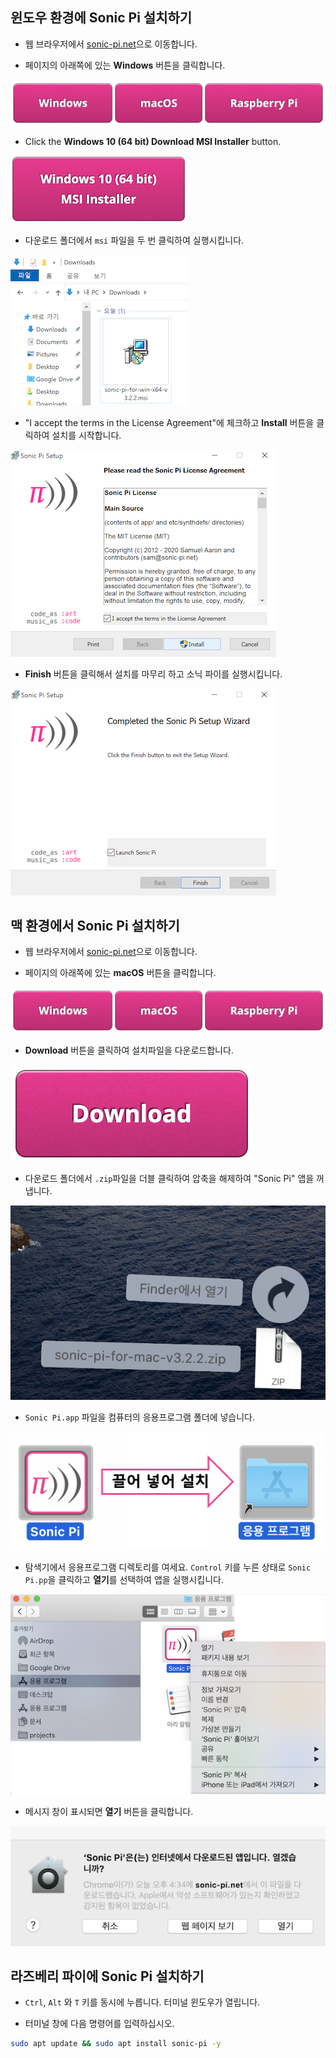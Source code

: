 ## 윈도우 환경에 Sonic Pi 설치하기

- 웹 브라우저에서 [sonic-pi.net](https://sonic-pi.net/)으로 이동합니다.

- 페이지의 아래쪽에 있는 **Windows** 버튼을 클릭합니다.

![다운로드](images/download-buttons.png)

- Click the **Windows 10 (64 bit) Download MSI Installer** button.

![msi](images/msi-installer.png)

- 다운로드 폴더에서  `msi` 파일을 두 번 클릭하여 실행시킵니다.

![윈도우즈1](images/windows1.png)

- "I accept the terms in the License Agreement"에 체크하고 **Install** 버튼을 클릭하여 설치를 시작합니다.

![윈도우즈2](images/windows2.png)

- **Finish** 버튼을 클릭해서 설치를 마무리 하고 소닉 파이를 실행시킵니다.

![윈도우즈3](images/windows3.png)


## 맥 환경에서 Sonic Pi 설치하기

- 웹 브라우저에서 [sonic-pi.net](https://sonic-pi.net/)으로 이동합니다.

- 페이지의 아래쪽에 있는 **macOS** 버튼을 클릭합니다.

![다운로드](images/download-buttons.png)

- **Download** 버튼을 클릭하여 설치파일을 다운로드합니다.

![다운로드](images/download.png)

- 다운로드 폴더에서 `.zip`파일을 더블 클릭하여 압축을 해제하여 "Sonic Pi" 앱을 꺼냅니다.

![맥OS1](images/macOS1.png)

- `Sonic Pi.app` 파일을 컴퓨터의 응용프로그램 폴더에 넣습니다.

![맥OS2](images/macOS2.png)

- 탐색기에서 응용프로그램 디렉토리를 여세요. `Control` 키를 누른 상태로  `Sonic Pi.pp`을 클릭하고  **열기**를 선택하여 앱을 실행시킵니다.

![맥OS3](images/macOS3.png)

- 메시지 창이 표시되면 **열기** 버튼을 클릭합니다.

![맥OS4](images/macOS4.png)

## 라즈베리 파이에 Sonic Pi 설치하기

- `Ctrl`, `Alt` 와 `T` 키를 동시에 누릅니다. 터미널 윈도우가 열립니다.

- 터미널 창에 다음 명령어를 입력하십시오.

```bash
sudo apt update && sudo apt install sonic-pi -y

```

